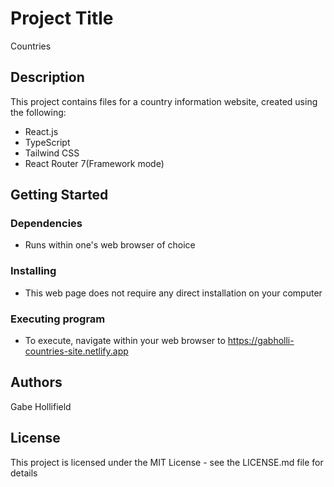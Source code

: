 # Project Title
Countries

## Description
This project contains files for a country information website, created using the following:

- React.js
- TypeScript
- Tailwind CSS
- React Router 7(Framework mode)

## Getting Started
### Dependencies
- Runs within one's web browser of choice
### Installing
- This web page does not require any direct installation on your computer
### Executing program
- To execute, navigate within your web browser to https://gabholli-countries-site.netlify.app

## Authors
Gabe Hollifield 

## License
This project is licensed under the MIT License - see the LICENSE.md file for details
